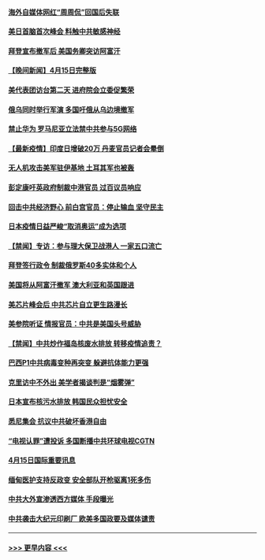 #### [海外自媒体网红“周周侃”回国后失联](../pages/prog202/a103097323.md?t=04161302) 
#### [美日首脑首次峰会 料触中共敏感神经](../pages/prog202/a103097320.md?t=04161302) 
#### [拜登宣布撤军后 美国务卿突访阿富汗](../pages/prog202/a103097029.md?t=04161302) 
#### [【晚间新闻】4月15日完整版](../pages/prog202/a103097234.md?t=04161302) 
#### [美代表团访台第二天 进府院会立委促繁荣](../pages/prog202/a103097162.md?t=04161302) 
#### [俄乌同时举行军演 多国吁俄从乌边境撤军](../pages/prog202/a103096774.md?t=04161302) 
#### [禁止华为 罗马尼亚立法禁中共参与5G网络](../pages/prog202/a103097118.md?t=04161302) 
#### [【最新疫情】印度日增破20万 丹麦官员记者会晕倒](../pages/prog202/a103096874.md?t=04161302) 
#### [无人机攻击美军驻伊基地 土耳其军也被轰](../pages/prog202/a103097072.md?t=04161302) 
#### [彭定康吁英政府制裁中港官员 过百议员响应](../pages/prog202/a103097031.md?t=04161302) 
#### [回击中共经济野心 前白宫官员：停止输血 坚守民主](../pages/prog202/a103097047.md?t=04161302) 
#### [日本疫情日益严峻“取消奥运”成为选项](../pages/prog202/a103097012.md?t=04161302) 
#### [【禁闻】专访：参与理大保卫战港人 一家五口流亡](../pages/prog202/a103096842.md?t=04161302) 
#### [拜登签行政令 制裁俄罗斯40多实体和个人](../pages/prog202/a103096871.md?t=04161302) 
#### [美国将从阿富汗撤军 澳大利亚和英国跟进](../pages/prog202/a103096868.md?t=04161302) 
#### [美芯片峰会后 中共芯片自立更生路漫长](../pages/prog202/a103096877.md?t=04161302) 
#### [美参院听证 情报官员：中共是美国头号威胁](../pages/prog202/a103096862.md?t=04161302) 
#### [【禁闻】中共炒作福岛核废水排放 转移疫情追责？](../pages/prog202/a103096854.md?t=04161302) 
#### [巴西P1中共病毒变种再突变 躲避抗体能力更强](../pages/prog202/a103096765.md?t=04161302) 
#### [克里访中不外出 美学者揭谈判是“烟雾弹”](../pages/prog202/a103096815.md?t=04161302) 
#### [日本宣布核污水排放 韩国民众担忧安全](../pages/prog202/a103096802.md?t=04161302) 
#### [悉尼集会 抗议中共破坏香港自由](../pages/prog202/a103096780.md?t=04161302) 
#### [“电视认罪”遭投诉 多国断播中共环球电视CGTN](../pages/prog202/a103096692.md?t=04161302) 
#### [4月15日国际重要讯息](../pages/prog202/a103096614.md?t=04161302) 
#### [缅甸医护支持反政变 安全部队开枪驱离1死多伤](../pages/prog202/a103096575.md?t=04161302) 
#### [中共大外宣渗透西方媒体 手段曝光](../pages/prog202/a103096557.md?t=04161302) 
#### [中共袭击大纪元印刷厂 欧美多国政要及媒体谴责](../pages/prog202/a103096546.md?t=04161302) 

----
#### [ >>> 更早内容 <<< ](../indexes/prog202-earlier.md)
